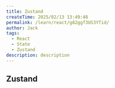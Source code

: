 ```yaml
---
title: Zustand
createTime: 2025/02/13 13:49:48
permalink: /learn/react/g82ggf3US3YTid/
author: Jack
tags:
  - React
  - State
  - Zustand
description: description
---
```


## Zustand




